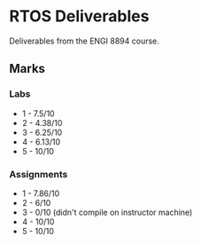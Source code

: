 # RTOS Deliverables

Deliverables from the ENGI 8894 course.

## Marks

### Labs

- 1 - 7.5/10
- 2 - 4.38/10
- 3 - 6.25/10
- 4 - 6.13/10
- 5 - 10/10

### Assignments

- 1 - 7.86/10
- 2 - 6/10
- 3 - 0/10 (didn't compile on instructor machine)
- 4 - 10/10
- 5 - 10/10
